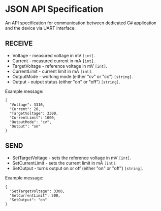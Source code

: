 # JSON API Specification

An API specification for communication between dedicated C# application and the device via UART interface.

## RECEIVE
- Voltage - measured voltage in mV `[int]`.
- Current - measured current in mA `[int]`.
- TargetVoltage - reference voltage in mV `[int]`.
- CurrentLimit - current limit in mA `[int]`.
- OutputMode - working mode (either "cv" or "cc") `[string]`.
- Output - output status (either "on" or "off") `[string]`.

Example message:
```
{
  "Voltage": 3310,
  "Current": 26,
  "TargetVoltage": 3300,
  "CurrentLimit": 1000,
  "OutputMode": "cv",
  "Output": "on"
}
```

## SEND
- SetTargetVoltage - sets the reference voltage in mV `[int]`.
- SetCurrentLimit - sets the current limit in mA `[int]`.
- SetOutput - turns output on or off (either "on" or "off") `[string]`.

Example message:
```
{
  "SetTargetVoltage": 3300,
  "SetCurrentLimit": 500,
  "SetOutput": "on"
}
```

